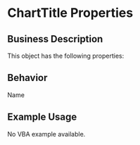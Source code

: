 # ChartTitle Properties

## Business Description
This object has the following properties:

## Behavior
Name

## Example Usage
No VBA example available.